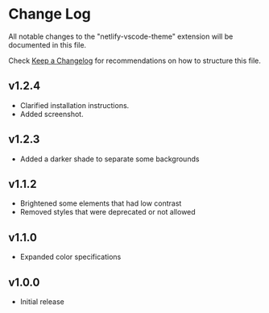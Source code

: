 # Change Log

All notable changes to the "netlify-vscode-theme" extension will be documented in this file.

Check [Keep a Changelog](http://keepachangelog.com/) for recommendations on how to structure this file.

## v1.2.4

- Clarified installation instructions.
- Added screenshot.

## v1.2.3

- Added a darker shade to separate some backgrounds

## v1.1.2

- Brightened some elements that had low contrast
- Removed styles that were deprecated or not allowed

## v1.1.0

- Expanded color specifications

## v1.0.0

- Initial release
